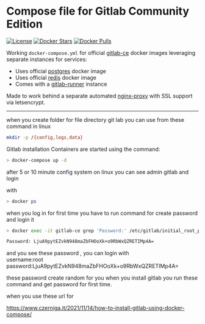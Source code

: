 # Compose file for Gitlab Community Edition

[![License](https://img.shields.io/github/license/mgcrea/docker-compose-gitlab-ce.svg?style=flat)](https://tldrlegal.com/license/mit-license)
[![Docker Stars](https://img.shields.io/docker/stars/gitlab/gitlab-ce.svg)](https://registry.hub.docker.com/u/gitlab/gitlab-ce/)
[![Docker Pulls](https://img.shields.io/docker/pulls/gitlab/gitlab-ce.svg)](https://registry.hub.docker.com/u/gitlab/gitlab-ce/)

Working `docker-compose.yml` for official [gitlab-ce](https://hub.docker.com/r/gitlab/gitlab-ce) docker images leveraging separate instances for services:

- Uses official [postgres](https://hub.docker.com/_/postgres/) docker image
- Uses official [redis](https://hub.docker.com/_/redis/) docker image
- Comes with a [gitlab-runner](https://hub.docker.com/r/gitlab/gitlab-runner/) instance

Made to work behind a separate automated [nginx-proxy](https://github.com/jwilder/nginx-proxy) with SSL support via letsencrypt.

--------


when you create folder for file directory git lab
you can use from these command in linux

```bash
mkdir -p /{config,logs,data}
```

Gitlab installation
Containers are started using the command:

```bash
> docker-compose up -d
````
after 5 or 10 minute config system on linux you can see 
admin gitlab and login

with

```bash
> docker ps
````

when you log in for first time you have to run command for create password and login it
```bash
> docker exec -it gitlab-ce grep 'Password:' /etc/gitlab/initial_root_password

Password: LjuA9pytEZvkN948maZbFHOoXk+o9RbWxQZRETIMp4A=

````

and you see these password , 
you can login with
<br/>
username:root
<br/>
password:LjuA9pytEZvkN948maZbFHOoXk+o9RbWxQZRETIMp4A=

these password create random for you when you install gitlab you run these command and get password for first time.




when you use these url for 

https://www.czerniga.it/2021/11/14/how-to-install-gitlab-using-docker-compose/

